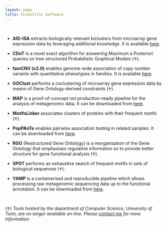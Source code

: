 ```yaml
---
layout: page
title: Scientific Software 
---
```


<br>

- **AID-ISA** extracts biologically relevant biclusters from microarray gene expression data by leveraging additional knowledge. It is available [here](https://github.com/alesssia/AID-ISA).

- **CDoT** is a novel exact algorithm for answering Maximum a Posteriori queries on tree-structured Probabilistic Graphical Models (&#9840;). 

- **famCNV (v2.0)** enables genome-wide association of copy number variants with quantitative phenotypes in families. It is available [here](https://twinsuk.ac.uk/resources-for-researchers/software/).

- **GOClust** performs a coclustering of microarray gene expression data by means of Gene Ontology-derived constraints (&#9840;).  <!-- It is described [here](http://compbio.di.unito.it/tools/GOClust/index.html). -->

- **MAP** is a proof-of-concept not production-ready pipeline for the analysis of metagenomic data. It can be downloaded from [here](https://github.com/alesssia/MAP).

- **MotifsLinker** associates clusters of proteins with their frequent motifs (&#9840;). <!-- It is available [here](http://compbio.di.unito.it/tools/recomb/motifslinker.html). -->

- **PopPAnTe** enables pairwise association testing in related samples. It can be downloaded from [here](https://github.com/alesssia/poppante).

- **RGO** (Restructured Gene Ontology) is a reorganisation of the Gene Ontology that emphasises regulative information so to provide better structure for gene functional analysis (&#9840;). <!-- It can be downloaded from [here](http://compbio.di.unito.it/tools/RGO/index.html). -->

- **SPOT** performs an exhaustive search of frequent motifs in sets of biological sequences (&#9840;). <!-- It is available [here](http://compbio.di.unito.it/tools/spot/spot.html). -->

- **YAMP** is a containerised and reproducible pipeline which allows processing raw metagenomic sequencing data up to the functional annotation. It can be downloaded from [here](https://github.com/alesssia/YAMP).


<br/>

(&#9840;) *Tools hosted by the department of Computer Science, University of Turin, are no longer available on-line. Please [contact me](mailto:alessia.visconti@kcl.ac.uk) for more information.*